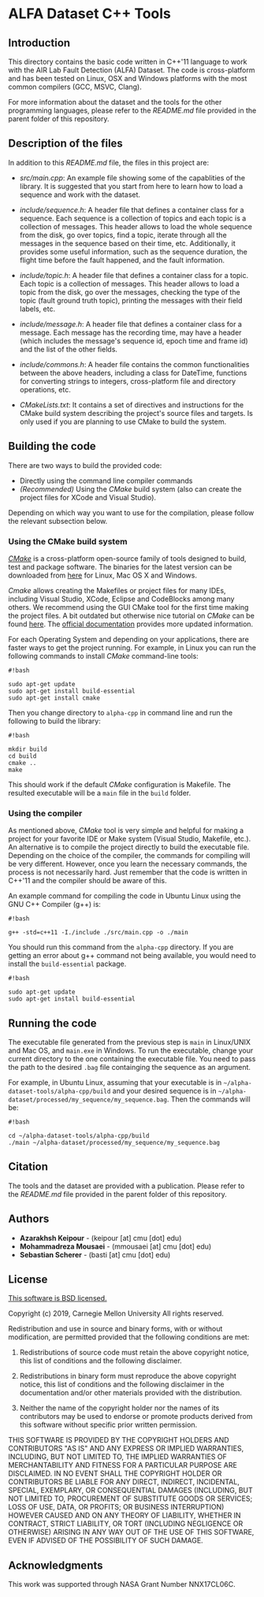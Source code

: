 # ALFA Dataset C++ Tools

## Introduction

This directory contains the basic code written in C++'11 language to work with the AIR Lab Fault Detection (ALFA) Dataset. The code is cross-platform and has been tested on Linux, OSX and Windows platforms with the most common compilers (GCC, MSVC, Clang).

For more information about the dataset and the tools for the other programming languages, please refer to the *README.md* file provided in the parent folder of this repository.

## Description of the files

In addition to this *README.md* file, the files in this project are:

- *src/main.cpp*: An example file showing some of the capablities of the library. It is suggested that you start from here to learn how to load a sequence and work with the dataset.

- *include/sequence.h*: A header file that defines a container class for a sequence. Each sequence is a collection of topics and each topic is a collection of messages. This header allows to load the whole sequence from the disk, go over topics, find a topic, iterate through all the messages in the sequence based on their time, etc. 
Additionally, it provides some useful information, such as the sequence duration, the flight time before the fault happened, and the fault information.

- *include/topic.h*: A header file that defines a container class for a topic. Each topic is a collection of messages. This header allows to load a topic from the disk, go over the messages, checking the type of the topic (fault ground truth topic), printing the messages with their field labels, etc.

- *include/message.h*: A header file that defines a container class for a message. Each message has the recording time, may have a header (which includes the message's sequence id, epoch time and frame id) and the list of the other fields.

- *include/commons.h*: A header file contains the common functionalities between the above headers, including a class for DateTime, functions for converting strings to integers, cross-platform file and directory operations, etc.

- *CMakeLists.txt*: It contains a set of directives and instructions for the CMake build system describing the project's source files and targets. Is only used if you are planning to use CMake to build the system.

## Building the code

There are two ways to build the provided code:

- Directly using the command line compiler commands
- *(Recommended)* Using the *CMake* build system (also can create the project files for XCode and Visual Studio).

Depending on which way you want to use for the compilation, please follow the relevant subsection below.

### Using the CMake build system
*[CMake](https://cmake.org)* is a cross-platform open-source family of tools designed to build, test and package software. The binaries for the latest version can be downloaded from [here](https://cmake.org/download/) for Linux, Mac OS X and Windows. 

*Cmake* allows creating the Makefiles or project files for many IDEs, including Visual Studio, XCode, Eclipse and CodeBlocks among many others. We recommend using the GUI CMake tool for the first time making the project files. A bit outdated but otherwise nice tutorial on *CMake* can be found [here](https://www.johnlamp.net/cmake-tutorial.html). The [official documentation](https://cmake.org/documentation) provides more updated information.

For each Operating System and depending on your applications, there are faster ways to get the project running. For example, in Linux you can run the following commands to install *CMake* command-line tools:

```
#!bash

sudo apt-get update
sudo apt-get install build-essential
sudo apt-get install cmake
```
Then you change directory to `alpha-cpp` in command line and run the following to build the library:

```
#!bash

mkdir build
cd build
cmake ..
make
```
This should work if the default *CMake* configuration is Makefile. The resulted executable will be a `main` file in the `build` folder.

### Using the compiler
As mentioned above, *CMake* tool is very simple and helpful for making a project for your favorite IDE or Make system (Visual Studio, Makefile, etc.). An alternative is to compile the project directly to build the executable file. Depending on the choice of the compiler, the commands for compiling will be very different. However, once you learn the necessary commands, the process is not necessarily hard. Just remember that the code is written in C++'11 and the compiler should be aware of this.

An example command for compiling the code in Ubuntu Linux using the GNU C++ Compiler (g++) is:

```
#!bash

g++ -std=c++11 -I./include ./src/main.cpp -o ./main
```

You should run this command from the `alpha-cpp` directory. If you are getting an error about g++ command not being available, you would need to install the `build-essential` package.

```
#!bash

sudo apt-get update
sudo apt-get install build-essential
```

## Running the code
The executable file generated from the previous step is `main` in Linux/UNIX and Mac OS, and `main.exe` in Windows. To run the executable, change your current directory to the one containing the executable file. You need to pass the path to the desired `.bag` file containging the sequence as an argument. 

For example, in Ubuntu Linux, assuming that your executable is in `~/alpha-dataset-tools/alpha-cpp/build` and your desired sequence is in `~/alpha-dataset/processed/my_sequence/my_sequence.bag`. Then the commands will be:

```
#!bash

cd ~/alpha-dataset-tools/alpha-cpp/build
./main ~/alpha-dataset/processed/my_sequence/my_sequence.bag
```

## Citation
The tools and the dataset are provided with a publication. Please refer to the *README.md* file provided in the parent folder of this repository.

## Authors

* **Azarakhsh Keipour** - (keipour [at] cmu [dot] edu)
* **Mohammadreza Mousaei** - (mmousaei [at] cmu [dot] edu)
* **Sebastian Scherer** - (basti [at] cmu [dot] edu)

## License
[This software is BSD licensed.](http://opensource.org/licenses/BSD-3-Clause)

Copyright (c) 2019, Carnegie Mellon University
All rights reserved.

Redistribution and use in source and binary forms, with or without modification, are permitted provided that the following conditions are met:

1. Redistributions of source code must retain the above copyright notice, this list of conditions and the following disclaimer.

2. Redistributions in binary form must reproduce the above copyright notice, this list of conditions and the following disclaimer in the documentation and/or other materials provided with the distribution.

3. Neither the name of the copyright holder nor the names of its contributors may be used to endorse or promote products derived from this software without specific prior written permission.

THIS SOFTWARE IS PROVIDED BY THE COPYRIGHT HOLDERS AND CONTRIBUTORS "AS IS" AND ANY EXPRESS OR IMPLIED WARRANTIES, INCLUDING, BUT NOT LIMITED TO, THE IMPLIED WARRANTIES OF MERCHANTABILITY AND FITNESS FOR A PARTICULAR PURPOSE ARE DISCLAIMED. IN NO EVENT SHALL THE COPYRIGHT HOLDER OR CONTRIBUTORS BE LIABLE FOR ANY DIRECT, INDIRECT, INCIDENTAL, SPECIAL, EXEMPLARY, OR CONSEQUENTIAL DAMAGES (INCLUDING, BUT NOT LIMITED TO, PROCUREMENT OF SUBSTITUTE GOODS OR SERVICES; LOSS OF USE, DATA, OR PROFITS; OR BUSINESS INTERRUPTION) HOWEVER CAUSED AND ON ANY THEORY OF LIABILITY, WHETHER IN CONTRACT, STRICT LIABILITY, OR TORT (INCLUDING NEGLIGENCE OR OTHERWISE) ARISING IN ANY WAY OUT OF THE USE OF THIS SOFTWARE, EVEN IF ADVISED OF THE POSSIBILITY OF SUCH DAMAGE.

## Acknowledgments

This work was supported through NASA Grant Number NNX17CL06C.
